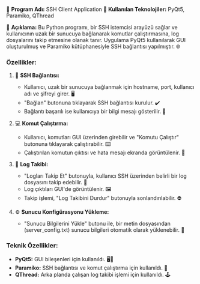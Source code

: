 🚀 **Program Adı:** SSH Client Application
🔧 **Kullanılan Teknolojiler:** PyQt5, Paramiko, QThread

📜 **Açıklama:**
Bu Python programı, bir SSH istemcisi arayüzü sağlar ve kullanıcının uzak bir sunucuya bağlanarak komutlar çalıştırmasına, log dosyalarını takip etmesine olanak tanır. Uygulama PyQt5 kullanılarak GUI oluşturulmuş ve Paramiko kütüphanesiyle SSH bağlantısı yapılmıştır. 🌐

### Özellikler:
1. 🔗 **SSH Bağlantısı:**
   - Kullanıcı, uzak bir sunucuya bağlanmak için hostname, port, kullanıcı adı ve şifreyi girer. 🖥️
   - "Bağlan" butonuna tıklayarak SSH bağlantısı kurulur. ✔️
   - Bağlantı başarılı ise kullanıcıya bir bilgi mesajı gösterilir. 📲

2. 💻 **Komut Çalıştırma:**
   - Kullanıcı, komutları GUI üzerinden girebilir ve "Komutu Çalıştır" butonuna tıklayarak çalıştırabilir. ⌨️
   - Çalıştırılan komutun çıktısı ve hata mesajı ekranda görüntülenir. 📃

3. 📜 **Log Takibi:**
   - "Logları Takip Et" butonuyla, kullanıcı SSH üzerinden belirli bir log dosyasını takip edebilir. 📂
   - Log çıktıları GUI'de görüntülenir. 🖼️
   - Takip işlemi, "Log Takibini Durdur" butonuyla sonlandırılabilir. ⛔

4. ⚙️ **Sunucu Konfigürasyonu Yükleme:**
   - "Sunucu Bilgilerini Yükle" butonu ile, bir metin dosyasından (server_config.txt) sunucu bilgileri otomatik olarak yüklenebilir. 📑

### Teknik Özellikler:
- **PyQt5:** GUI bileşenleri için kullanıldı. 🖥️🎨
- **Paramiko:** SSH bağlantısı ve komut çalıştırma için kullanıldı. 🔑
- **QThread:** Arka planda çalışan log takibi işlemi için kullanıldı. 🕹️
